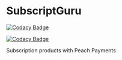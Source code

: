 # SubscriptGuru

[![Codacy Badge](https://api.codacy.com/project/badge/Grade/85c9abcf12c0414d87ef1603bf5764ba)](https://www.codacy.com/app/toast38coza/SubscriptionGuru?utm_source=github.com&amp;utm_medium=referral&amp;utm_content=AppointmentGuru/SubscriptionGuru&amp;utm_campaign=Badge_Grade)

[![Codacy Badge](https://api.codacy.com/project/badge/Coverage/85c9abcf12c0414d87ef1603bf5764ba)](https://www.codacy.com/app/toast38coza/SubscriptionGuru?utm_source=github.com&utm_medium=referral&utm_content=AppointmentGuru/SubscriptionGuru&utm_campaign=Badge_Coverage)

Subscription products with Peach Payments


